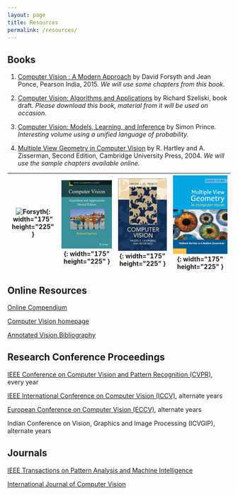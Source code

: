 ```yaml
---
layout: page
title: Resources
permalink: /resources/
---
```




## Books

1. [Computer Vision : A Modern Approach](https://www.pearsoned.co.in/web/books/9789332550117_Computer-Vision_David-A-Forsyth.aspx)
by David Forsyth and Jean Ponce, Pearson India, 2015.
*We will use some chapters from this book.*

2. [Computer Vision: Algorithms and Applications](http://szeliski.org/Book/)
by Richard Szeliski, book draft.
*Please download this book, material from it will be used on occasion.*

3. [Computer Vision: Models, Learning, and Inference](http://www.computervisionmodels.com/)
by Simon Prince.
*Interesting volume using a unified language of probability.*

4. [Multiple View Geometry in Computer Vision](https://www.robots.ox.ac.uk/~vgg/hzbook/)
by R. Hartley and A. Zisserman, Second Edition, Cambridge University Press, 2004.
*We will use the sample chapters available online.*

 ![Forsyth](/_images/CV_Forsyth.png){: width="175" height="225" } | ![Szeliski](/_images/CV_Szeliski.png){: width="175" height="225" } | ![Prince](/_images/CV_Simon.png){: width="175" height="225" } | ![Hartley](/_images/CV_Hartley.png){: width="175" height="225" } 
 :-: | :-: | :-: | :-: 

## Online Resources

[Online Compendium](https://homepages.inf.ed.ac.uk/rbf/CVonline/)

[Computer Vision homepage](http://www.cs.cmu.edu/~cil/vision.html)

[Annotated Vision Bibliography](http://www.visionbib.com/index.php)



## Research Conference Proceedings

[IEEE Conference on Computer Vision and Pattern Recognition (CVPR)](https://ieeexplore.ieee.org/xpl/conhome/1000147/all-proceedings), every year

[IEEE International Conference on Computer Vision (ICCV)](https://ieeexplore.ieee.org/xpl/conhome/1000149/all-proceedings), alternate years

[European Conference on Computer Vision (ECCV)](https://link.springer.com/conference/eccv), alternate years

Indian Conference on Vision, Graphics and Image Processing (ICVGIP), alternate years


## Journals

[IEEE Transactions on Pattern Analysis and Machine Intelligence](https://www.computer.org/csdl/journal/tp)

[International Journal of Computer Vision](https://www.springer.com/journal/11263)
